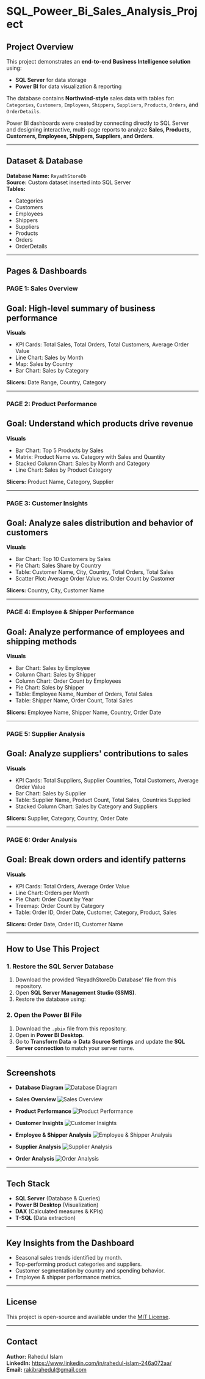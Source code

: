 # SQL_Poweer_Bi_Sales_Analysis_Project

## Project Overview
This project demonstrates an **end-to-end Business Intelligence solution** using:
- **SQL Server** for data storage
- **Power BI** for data visualization & reporting

The database contains **Northwind-style** sales data with tables for:
`Categories`, `Customers`, `Employees`, `Shippers`, `Suppliers`, `Products`, `Orders`, and `OrderDetails`.

Power BI dashboards were created by connecting directly to SQL Server and designing interactive, multi-page reports to analyze **Sales, Products, Customers, Employees, Shippers, Suppliers, and Orders**.

---

## Dataset & Database
**Database Name:** `ReyadhStoreDb`  
**Source:** Custom dataset inserted into SQL Server  
**Tables:**
- Categories
- Customers
- Employees
- Shippers
- Suppliers
- Products
- Orders
- OrderDetails

---

## Pages & Dashboards

### **PAGE 1: Sales Overview**
## Goal: High-level summary of business performance
**Visuals**
-  KPI Cards: Total Sales, Total Orders, Total Customers, Average Order Value
-  Line Chart: Sales by Month
-  Map: Sales by Country
-  Bar Chart: Sales by Category

**Slicers:** Date Range, Country, Category

---

### **PAGE 2: Product Performance**
## Goal: Understand which products drive revenue
**Visuals**
-  Bar Chart: Top 5 Products by Sales
-  Matrix: Product Name vs. Category with Sales and Quantity
-  Stacked Column Chart: Sales by Month and Category
-  Line Chart: Sales by Product Category

**Slicers:** Product Name, Category, Supplier

---

### **PAGE 3: Customer Insights**
## Goal: Analyze sales distribution and behavior of customers
**Visuals**
-  Bar Chart: Top 10 Customers by Sales
-  Pie Chart: Sales Share by Country
-  Table: Customer Name, City, Country, Total Orders, Total Sales
-  Scatter Plot: Average Order Value vs. Order Count by Customer

**Slicers:** Country, City, Customer Name

---

### **PAGE 4: Employee & Shipper Performance**
## Goal: Analyze performance of employees and shipping methods
**Visuals**
-  Bar Chart: Sales by Employee
-  Column Chart: Sales by Shipper
-  Column Chart: Order Count by Employees
-  Pie Chart: Sales by Shipper
-  Table: Employee Name, Number of Orders, Total Sales
-  Table: Shipper Name, Order Count, Total Sales

**Slicers:** Employee Name, Shipper Name, Country, Order Date

---

### **PAGE 5: Supplier Analysis**
## Goal: Analyze suppliers' contributions to sales
**Visuals**
-  KPI Cards: Total Suppliers, Supplier Countries, Total Customers, Average Order Value
-  Bar Chart: Sales by Supplier
-  Table: Supplier Name, Product Count, Total Sales, Countries Supplied
-  Stacked Column Chart: Sales by Category and Suppliers

**Slicers:** Supplier, Category, Country, Order Date

---

### **PAGE 6: Order Analysis**
## Goal: Break down orders and identify patterns
**Visuals**
-  KPI Cards: Total Orders, Average Order Value
-  Line Chart: Orders per Month
-  Pie Chart: Order Count by Year
-  Treemap: Order Count by Category
-  Table: Order ID, Order Date, Customer, Category, Product, Sales

**Slicers:** Order Date, Order ID, Customer Name

---

##  How to Use This Project

### 1️. Restore the SQL Server Database
1. Download the provided 'ReyadhStoreDb Database' file from this repository.
2. Open **SQL Server Management Studio (SSMS)**.
3. Restore the database using:

### 2️. Open the Power BI File
1. Download the `.pbix` file from this repository.
2. Open in **Power BI Desktop**.
3. Go to **Transform Data → Data Source Settings** and update the **SQL Server connection** to match your server name.

---

## Screenshots


- **Database Diagram**
![Database Diagram](Images/ReyadhStoreDb_Database_Diagram.jpg)



- **Sales Overview**
![Sales Overview](Images/Sales_Overview.png)


- **Product Performance**
![Product Performance](Images/Product_Performance.jpg)


- **Customer Insights**
![Customer Insights](Images/Customer_Insights.jpg)


- **Employee & Shipper Analysis**
![Employee & Shipper Analysis](Images/Employee_&_Shipper_Analysis.jpg)


- **Supplier Analysis**
![Supplier Analysis](Images/Supplier_Analysis.jpg)


- **Order Analysis**
![Order Analysis](Images/Order_Analysis.jpg)


---

##  Tech Stack
- **SQL Server** (Database & Queries)
- **Power BI Desktop** (Visualization)
- **DAX** (Calculated measures & KPIs)
- **T-SQL** (Data extraction)

---

## Key Insights from the Dashboard
- Seasonal sales trends identified by month.
- Top-performing product categories and suppliers.
- Customer segmentation by country and spending behavior.
- Employee & shipper performance metrics.

---

## License
This project is open-source and available under the [MIT License](LICENSE).

---

## Contact
**Author:** Rahedul Islam  
**LinkedIn:** https://www.linkedin.com/in/rahedul-islam-246a072aa/    
**Email:** rakibrahedul@gmail.com
